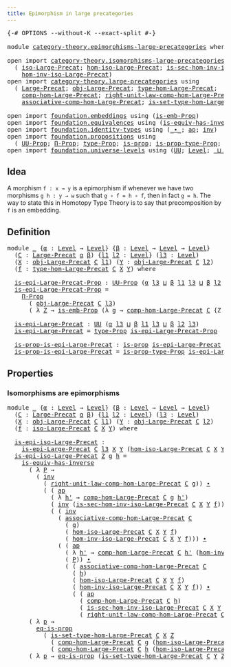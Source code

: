 ```yaml
---
title: Epimorphism in large precategories
---
```


<pre class="Agda"><a id="60" class="Symbol">{-#</a> <a id="64" class="Keyword">OPTIONS</a> <a id="72" class="Pragma">--without-K</a> <a id="84" class="Pragma">--exact-split</a> <a id="98" class="Symbol">#-}</a>

<a id="103" class="Keyword">module</a> <a id="110" href="category-theory.epimorphisms-large-precategories.html" class="Module">category-theory.epimorphisms-large-precategories</a> <a id="159" class="Keyword">where</a>

<a id="166" class="Keyword">open</a> <a id="171" class="Keyword">import</a> <a id="178" href="category-theory.isomorphisms-large-precategories.html" class="Module">category-theory.isomorphisms-large-precategories</a> <a id="227" class="Keyword">using</a>
  <a id="235" class="Symbol">(</a> <a id="237" href="category-theory.isomorphisms-large-precategories.html#1879" class="Function">iso-Large-Precat</a><a id="253" class="Symbol">;</a> <a id="255" href="category-theory.isomorphisms-large-precategories.html#2025" class="Function">hom-iso-Large-Precat</a><a id="275" class="Symbol">;</a> <a id="277" href="category-theory.isomorphisms-large-precategories.html#2400" class="Function">is-sec-hom-inv-iso-Large-Precat</a><a id="308" class="Symbol">;</a>
    <a id="314" href="category-theory.isomorphisms-large-precategories.html#2280" class="Function">hom-inv-iso-Large-Precat</a><a id="338" class="Symbol">)</a>
<a id="340" class="Keyword">open</a> <a id="345" class="Keyword">import</a> <a id="352" href="category-theory.large-precategories.html" class="Module">category-theory.large-precategories</a> <a id="388" class="Keyword">using</a>
  <a id="396" class="Symbol">(</a> <a id="398" href="category-theory.large-precategories.html#668" class="Record">Large-Precat</a><a id="410" class="Symbol">;</a> <a id="412" href="category-theory.large-precategories.html#786" class="Field">obj-Large-Precat</a><a id="428" class="Symbol">;</a> <a id="430" href="category-theory.large-precategories.html#2377" class="Function">type-hom-Large-Precat</a><a id="451" class="Symbol">;</a>
    <a id="457" href="category-theory.large-precategories.html#952" class="Field">comp-hom-Large-Precat</a><a id="478" class="Symbol">;</a> <a id="480" href="category-theory.large-precategories.html#1965" class="Field">right-unit-law-comp-hom-Large-Precat</a><a id="516" class="Symbol">;</a>
    <a id="522" href="category-theory.large-precategories.html#1308" class="Field">associative-comp-hom-Large-Precat</a><a id="555" class="Symbol">;</a> <a id="557" href="category-theory.large-precategories.html#2477" class="Function">is-set-type-hom-Large-Precat</a><a id="585" class="Symbol">)</a>

<a id="588" class="Keyword">open</a> <a id="593" class="Keyword">import</a> <a id="600" href="foundation.embeddings.html" class="Module">foundation.embeddings</a> <a id="622" class="Keyword">using</a> <a id="628" class="Symbol">(</a><a id="629" href="foundation.embeddings.html#1958" class="Function">is-emb-Prop</a><a id="640" class="Symbol">)</a>
<a id="642" class="Keyword">open</a> <a id="647" class="Keyword">import</a> <a id="654" href="foundation.equivalences.html" class="Module">foundation.equivalences</a> <a id="678" class="Keyword">using</a> <a id="684" class="Symbol">(</a><a id="685" href="foundation-core.equivalences.html#3013" class="Function">is-equiv-has-inverse</a><a id="705" class="Symbol">)</a>
<a id="707" class="Keyword">open</a> <a id="712" class="Keyword">import</a> <a id="719" href="foundation.identity-types.html" class="Module">foundation.identity-types</a> <a id="745" class="Keyword">using</a> <a id="751" class="Symbol">(</a><a id="752" href="foundation-core.identity-types.html#2425" class="Function Operator">_∙_</a><a id="755" class="Symbol">;</a> <a id="757" href="foundation-core.identity-types.html#4003" class="Function">ap</a><a id="759" class="Symbol">;</a> <a id="761" href="foundation-core.identity-types.html#2729" class="Function">inv</a><a id="764" class="Symbol">)</a>
<a id="766" class="Keyword">open</a> <a id="771" class="Keyword">import</a> <a id="778" href="foundation.propositions.html" class="Module">foundation.propositions</a> <a id="802" class="Keyword">using</a>
  <a id="810" class="Symbol">(</a> <a id="812" href="foundation-core.propositions.html#1393" class="Function">UU-Prop</a><a id="819" class="Symbol">;</a> <a id="821" href="foundation-core.propositions.html#6694" class="Function">Π-Prop</a><a id="827" class="Symbol">;</a> <a id="829" href="foundation-core.propositions.html#1495" class="Function">type-Prop</a><a id="838" class="Symbol">;</a> <a id="840" href="foundation-core.propositions.html#1309" class="Function">is-prop</a><a id="847" class="Symbol">;</a> <a id="849" href="foundation-core.propositions.html#1562" class="Function">is-prop-type-Prop</a><a id="866" class="Symbol">;</a> <a id="868" href="foundation-core.propositions.html#2719" class="Function">eq-is-prop</a><a id="878" class="Symbol">)</a>
<a id="880" class="Keyword">open</a> <a id="885" class="Keyword">import</a> <a id="892" href="foundation.universe-levels.html" class="Module">foundation.universe-levels</a> <a id="919" class="Keyword">using</a> <a id="925" class="Symbol">(</a><a id="926" href="foundation-core.universe-levels.html#235" class="Primitive">UU</a><a id="928" class="Symbol">;</a> <a id="930" href="Agda.Primitive.html#597" class="Postulate">Level</a><a id="935" class="Symbol">;</a> <a id="937" href="Agda.Primitive.html#810" class="Primitive Operator">_⊔_</a><a id="940" class="Symbol">)</a>
</pre>
## Idea

A morphism `f : x → y` is a epimorphism if whenever we have two morphisms `g h : y → w` such that `g ∘ f = h ∘ f`, then in fact `g = h`. The way to state this in Homotopy Type Theory is to say that precomposition by `f` is an embedding.

## Definition

<pre class="Agda"><a id="1217" class="Keyword">module</a> <a id="1224" href="category-theory.epimorphisms-large-precategories.html#1224" class="Module">_</a> <a id="1226" class="Symbol">{</a><a id="1227" href="category-theory.epimorphisms-large-precategories.html#1227" class="Bound">α</a> <a id="1229" class="Symbol">:</a> <a id="1231" href="Agda.Primitive.html#597" class="Postulate">Level</a> <a id="1237" class="Symbol">→</a> <a id="1239" href="Agda.Primitive.html#597" class="Postulate">Level</a><a id="1244" class="Symbol">}</a> <a id="1246" class="Symbol">{</a><a id="1247" href="category-theory.epimorphisms-large-precategories.html#1247" class="Bound">β</a> <a id="1249" class="Symbol">:</a> <a id="1251" href="Agda.Primitive.html#597" class="Postulate">Level</a> <a id="1257" class="Symbol">→</a> <a id="1259" href="Agda.Primitive.html#597" class="Postulate">Level</a> <a id="1265" class="Symbol">→</a> <a id="1267" href="Agda.Primitive.html#597" class="Postulate">Level</a><a id="1272" class="Symbol">}</a>
  <a id="1276" class="Symbol">(</a><a id="1277" href="category-theory.epimorphisms-large-precategories.html#1277" class="Bound">C</a> <a id="1279" class="Symbol">:</a> <a id="1281" href="category-theory.large-precategories.html#668" class="Record">Large-Precat</a> <a id="1294" href="category-theory.epimorphisms-large-precategories.html#1227" class="Bound">α</a> <a id="1296" href="category-theory.epimorphisms-large-precategories.html#1247" class="Bound">β</a><a id="1297" class="Symbol">)</a> <a id="1299" class="Symbol">{</a><a id="1300" href="category-theory.epimorphisms-large-precategories.html#1300" class="Bound">l1</a> <a id="1303" href="category-theory.epimorphisms-large-precategories.html#1303" class="Bound">l2</a> <a id="1306" class="Symbol">:</a> <a id="1308" href="Agda.Primitive.html#597" class="Postulate">Level</a><a id="1313" class="Symbol">}</a> <a id="1315" class="Symbol">(</a><a id="1316" href="category-theory.epimorphisms-large-precategories.html#1316" class="Bound">l3</a> <a id="1319" class="Symbol">:</a> <a id="1321" href="Agda.Primitive.html#597" class="Postulate">Level</a><a id="1326" class="Symbol">)</a>
  <a id="1330" class="Symbol">(</a><a id="1331" href="category-theory.epimorphisms-large-precategories.html#1331" class="Bound">X</a> <a id="1333" class="Symbol">:</a> <a id="1335" href="category-theory.large-precategories.html#786" class="Field">obj-Large-Precat</a> <a id="1352" href="category-theory.epimorphisms-large-precategories.html#1277" class="Bound">C</a> <a id="1354" href="category-theory.epimorphisms-large-precategories.html#1300" class="Bound">l1</a><a id="1356" class="Symbol">)</a> <a id="1358" class="Symbol">(</a><a id="1359" href="category-theory.epimorphisms-large-precategories.html#1359" class="Bound">Y</a> <a id="1361" class="Symbol">:</a> <a id="1363" href="category-theory.large-precategories.html#786" class="Field">obj-Large-Precat</a> <a id="1380" href="category-theory.epimorphisms-large-precategories.html#1277" class="Bound">C</a> <a id="1382" href="category-theory.epimorphisms-large-precategories.html#1303" class="Bound">l2</a><a id="1384" class="Symbol">)</a>
  <a id="1388" class="Symbol">(</a><a id="1389" href="category-theory.epimorphisms-large-precategories.html#1389" class="Bound">f</a> <a id="1391" class="Symbol">:</a> <a id="1393" href="category-theory.large-precategories.html#2377" class="Function">type-hom-Large-Precat</a> <a id="1415" href="category-theory.epimorphisms-large-precategories.html#1277" class="Bound">C</a> <a id="1417" href="category-theory.epimorphisms-large-precategories.html#1331" class="Bound">X</a> <a id="1419" href="category-theory.epimorphisms-large-precategories.html#1359" class="Bound">Y</a><a id="1420" class="Symbol">)</a> <a id="1422" class="Keyword">where</a>

  <a id="1431" href="category-theory.epimorphisms-large-precategories.html#1431" class="Function">is-epi-Large-Precat-Prop</a> <a id="1456" class="Symbol">:</a> <a id="1458" href="foundation-core.propositions.html#1393" class="Function">UU-Prop</a> <a id="1466" class="Symbol">(</a><a id="1467" href="category-theory.epimorphisms-large-precategories.html#1227" class="Bound">α</a> <a id="1469" href="category-theory.epimorphisms-large-precategories.html#1316" class="Bound">l3</a> <a id="1472" href="Agda.Primitive.html#810" class="Primitive Operator">⊔</a> <a id="1474" href="category-theory.epimorphisms-large-precategories.html#1247" class="Bound">β</a> <a id="1476" href="category-theory.epimorphisms-large-precategories.html#1300" class="Bound">l1</a> <a id="1479" href="category-theory.epimorphisms-large-precategories.html#1316" class="Bound">l3</a> <a id="1482" href="Agda.Primitive.html#810" class="Primitive Operator">⊔</a> <a id="1484" href="category-theory.epimorphisms-large-precategories.html#1247" class="Bound">β</a> <a id="1486" href="category-theory.epimorphisms-large-precategories.html#1303" class="Bound">l2</a> <a id="1489" href="category-theory.epimorphisms-large-precategories.html#1316" class="Bound">l3</a><a id="1491" class="Symbol">)</a>
  <a id="1495" href="category-theory.epimorphisms-large-precategories.html#1431" class="Function">is-epi-Large-Precat-Prop</a> <a id="1520" class="Symbol">=</a>
    <a id="1526" href="foundation-core.propositions.html#6694" class="Function">Π-Prop</a>
      <a id="1539" class="Symbol">(</a> <a id="1541" href="category-theory.large-precategories.html#786" class="Field">obj-Large-Precat</a> <a id="1558" href="category-theory.epimorphisms-large-precategories.html#1277" class="Bound">C</a> <a id="1560" href="category-theory.epimorphisms-large-precategories.html#1316" class="Bound">l3</a><a id="1562" class="Symbol">)</a>
      <a id="1570" class="Symbol">(</a> <a id="1572" class="Symbol">λ</a> <a id="1574" href="category-theory.epimorphisms-large-precategories.html#1574" class="Bound">Z</a> <a id="1576" class="Symbol">→</a> <a id="1578" href="foundation.embeddings.html#1958" class="Function">is-emb-Prop</a> <a id="1590" class="Symbol">(λ</a> <a id="1593" href="category-theory.epimorphisms-large-precategories.html#1593" class="Bound">g</a> <a id="1595" class="Symbol">→</a> <a id="1597" href="category-theory.large-precategories.html#952" class="Field">comp-hom-Large-Precat</a> <a id="1619" href="category-theory.epimorphisms-large-precategories.html#1277" class="Bound">C</a> <a id="1621" class="Symbol">{</a><a id="1622" class="Argument">Z</a> <a id="1624" class="Symbol">=</a> <a id="1626" href="category-theory.epimorphisms-large-precategories.html#1574" class="Bound">Z</a><a id="1627" class="Symbol">}</a> <a id="1629" href="category-theory.epimorphisms-large-precategories.html#1593" class="Bound">g</a> <a id="1631" href="category-theory.epimorphisms-large-precategories.html#1389" class="Bound">f</a><a id="1632" class="Symbol">))</a>

  <a id="1638" href="category-theory.epimorphisms-large-precategories.html#1638" class="Function">is-epi-Large-Precat</a> <a id="1658" class="Symbol">:</a> <a id="1660" href="foundation-core.universe-levels.html#235" class="Primitive">UU</a> <a id="1663" class="Symbol">(</a><a id="1664" href="category-theory.epimorphisms-large-precategories.html#1227" class="Bound">α</a> <a id="1666" href="category-theory.epimorphisms-large-precategories.html#1316" class="Bound">l3</a> <a id="1669" href="Agda.Primitive.html#810" class="Primitive Operator">⊔</a> <a id="1671" href="category-theory.epimorphisms-large-precategories.html#1247" class="Bound">β</a> <a id="1673" href="category-theory.epimorphisms-large-precategories.html#1300" class="Bound">l1</a> <a id="1676" href="category-theory.epimorphisms-large-precategories.html#1316" class="Bound">l3</a> <a id="1679" href="Agda.Primitive.html#810" class="Primitive Operator">⊔</a> <a id="1681" href="category-theory.epimorphisms-large-precategories.html#1247" class="Bound">β</a> <a id="1683" href="category-theory.epimorphisms-large-precategories.html#1303" class="Bound">l2</a> <a id="1686" href="category-theory.epimorphisms-large-precategories.html#1316" class="Bound">l3</a><a id="1688" class="Symbol">)</a>
  <a id="1692" href="category-theory.epimorphisms-large-precategories.html#1638" class="Function">is-epi-Large-Precat</a> <a id="1712" class="Symbol">=</a> <a id="1714" href="foundation-core.propositions.html#1495" class="Function">type-Prop</a> <a id="1724" href="category-theory.epimorphisms-large-precategories.html#1431" class="Function">is-epi-Large-Precat-Prop</a>

  <a id="1752" href="category-theory.epimorphisms-large-precategories.html#1752" class="Function">is-prop-is-epi-Large-Precat</a> <a id="1780" class="Symbol">:</a> <a id="1782" href="foundation-core.propositions.html#1309" class="Function">is-prop</a> <a id="1790" href="category-theory.epimorphisms-large-precategories.html#1638" class="Function">is-epi-Large-Precat</a>
  <a id="1812" href="category-theory.epimorphisms-large-precategories.html#1752" class="Function">is-prop-is-epi-Large-Precat</a> <a id="1840" class="Symbol">=</a> <a id="1842" href="foundation-core.propositions.html#1562" class="Function">is-prop-type-Prop</a> <a id="1860" href="category-theory.epimorphisms-large-precategories.html#1431" class="Function">is-epi-Large-Precat-Prop</a>
</pre>
## Properties

### Isomorphisms are epimorphisms

<pre class="Agda"><a id="1948" class="Keyword">module</a> <a id="1955" href="category-theory.epimorphisms-large-precategories.html#1955" class="Module">_</a> <a id="1957" class="Symbol">{</a><a id="1958" href="category-theory.epimorphisms-large-precategories.html#1958" class="Bound">α</a> <a id="1960" class="Symbol">:</a> <a id="1962" href="Agda.Primitive.html#597" class="Postulate">Level</a> <a id="1968" class="Symbol">→</a> <a id="1970" href="Agda.Primitive.html#597" class="Postulate">Level</a><a id="1975" class="Symbol">}</a> <a id="1977" class="Symbol">{</a><a id="1978" href="category-theory.epimorphisms-large-precategories.html#1978" class="Bound">β</a> <a id="1980" class="Symbol">:</a> <a id="1982" href="Agda.Primitive.html#597" class="Postulate">Level</a> <a id="1988" class="Symbol">→</a> <a id="1990" href="Agda.Primitive.html#597" class="Postulate">Level</a> <a id="1996" class="Symbol">→</a> <a id="1998" href="Agda.Primitive.html#597" class="Postulate">Level</a><a id="2003" class="Symbol">}</a>
  <a id="2007" class="Symbol">(</a><a id="2008" href="category-theory.epimorphisms-large-precategories.html#2008" class="Bound">C</a> <a id="2010" class="Symbol">:</a> <a id="2012" href="category-theory.large-precategories.html#668" class="Record">Large-Precat</a> <a id="2025" href="category-theory.epimorphisms-large-precategories.html#1958" class="Bound">α</a> <a id="2027" href="category-theory.epimorphisms-large-precategories.html#1978" class="Bound">β</a><a id="2028" class="Symbol">)</a> <a id="2030" class="Symbol">{</a><a id="2031" href="category-theory.epimorphisms-large-precategories.html#2031" class="Bound">l1</a> <a id="2034" href="category-theory.epimorphisms-large-precategories.html#2034" class="Bound">l2</a> <a id="2037" class="Symbol">:</a> <a id="2039" href="Agda.Primitive.html#597" class="Postulate">Level</a><a id="2044" class="Symbol">}</a> <a id="2046" class="Symbol">(</a><a id="2047" href="category-theory.epimorphisms-large-precategories.html#2047" class="Bound">l3</a> <a id="2050" class="Symbol">:</a> <a id="2052" href="Agda.Primitive.html#597" class="Postulate">Level</a><a id="2057" class="Symbol">)</a>
  <a id="2061" class="Symbol">(</a><a id="2062" href="category-theory.epimorphisms-large-precategories.html#2062" class="Bound">X</a> <a id="2064" class="Symbol">:</a> <a id="2066" href="category-theory.large-precategories.html#786" class="Field">obj-Large-Precat</a> <a id="2083" href="category-theory.epimorphisms-large-precategories.html#2008" class="Bound">C</a> <a id="2085" href="category-theory.epimorphisms-large-precategories.html#2031" class="Bound">l1</a><a id="2087" class="Symbol">)</a> <a id="2089" class="Symbol">(</a><a id="2090" href="category-theory.epimorphisms-large-precategories.html#2090" class="Bound">Y</a> <a id="2092" class="Symbol">:</a> <a id="2094" href="category-theory.large-precategories.html#786" class="Field">obj-Large-Precat</a> <a id="2111" href="category-theory.epimorphisms-large-precategories.html#2008" class="Bound">C</a> <a id="2113" href="category-theory.epimorphisms-large-precategories.html#2034" class="Bound">l2</a><a id="2115" class="Symbol">)</a>
  <a id="2119" class="Symbol">(</a><a id="2120" href="category-theory.epimorphisms-large-precategories.html#2120" class="Bound">f</a> <a id="2122" class="Symbol">:</a> <a id="2124" href="category-theory.isomorphisms-large-precategories.html#1879" class="Function">iso-Large-Precat</a> <a id="2141" href="category-theory.epimorphisms-large-precategories.html#2008" class="Bound">C</a> <a id="2143" href="category-theory.epimorphisms-large-precategories.html#2062" class="Bound">X</a> <a id="2145" href="category-theory.epimorphisms-large-precategories.html#2090" class="Bound">Y</a><a id="2146" class="Symbol">)</a> <a id="2148" class="Keyword">where</a>

  <a id="2157" href="category-theory.epimorphisms-large-precategories.html#2157" class="Function">is-epi-iso-Large-Precat</a> <a id="2181" class="Symbol">:</a>
    <a id="2187" href="category-theory.epimorphisms-large-precategories.html#1638" class="Function">is-epi-Large-Precat</a> <a id="2207" href="category-theory.epimorphisms-large-precategories.html#2008" class="Bound">C</a> <a id="2209" href="category-theory.epimorphisms-large-precategories.html#2047" class="Bound">l3</a> <a id="2212" href="category-theory.epimorphisms-large-precategories.html#2062" class="Bound">X</a> <a id="2214" href="category-theory.epimorphisms-large-precategories.html#2090" class="Bound">Y</a> <a id="2216" class="Symbol">(</a><a id="2217" href="category-theory.isomorphisms-large-precategories.html#2025" class="Function">hom-iso-Large-Precat</a> <a id="2238" href="category-theory.epimorphisms-large-precategories.html#2008" class="Bound">C</a> <a id="2240" href="category-theory.epimorphisms-large-precategories.html#2062" class="Bound">X</a> <a id="2242" href="category-theory.epimorphisms-large-precategories.html#2090" class="Bound">Y</a> <a id="2244" href="category-theory.epimorphisms-large-precategories.html#2120" class="Bound">f</a><a id="2245" class="Symbol">)</a>
  <a id="2249" href="category-theory.epimorphisms-large-precategories.html#2157" class="Function">is-epi-iso-Large-Precat</a> <a id="2273" href="category-theory.epimorphisms-large-precategories.html#2273" class="Bound">Z</a> <a id="2275" href="category-theory.epimorphisms-large-precategories.html#2275" class="Bound">g</a> <a id="2277" href="category-theory.epimorphisms-large-precategories.html#2277" class="Bound">h</a> <a id="2279" class="Symbol">=</a>
    <a id="2285" href="foundation-core.equivalences.html#3013" class="Function">is-equiv-has-inverse</a>
      <a id="2312" class="Symbol">(</a> <a id="2314" class="Symbol">λ</a> <a id="2316" href="category-theory.epimorphisms-large-precategories.html#2316" class="Bound">P</a> <a id="2318" class="Symbol">→</a>
        <a id="2328" class="Symbol">(</a> <a id="2330" href="foundation-core.identity-types.html#2729" class="Function">inv</a>
          <a id="2344" class="Symbol">(</a> <a id="2346" href="category-theory.large-precategories.html#1965" class="Field">right-unit-law-comp-hom-Large-Precat</a> <a id="2383" href="category-theory.epimorphisms-large-precategories.html#2008" class="Bound">C</a> <a id="2385" href="category-theory.epimorphisms-large-precategories.html#2275" class="Bound">g</a><a id="2386" class="Symbol">))</a> <a id="2389" href="foundation-core.identity-types.html#2425" class="Function Operator">∙</a>
          <a id="2401" class="Symbol">(</a> <a id="2403" class="Symbol">(</a> <a id="2405" href="foundation-core.identity-types.html#4003" class="Function">ap</a>
            <a id="2420" class="Symbol">(</a> <a id="2422" class="Symbol">λ</a> <a id="2424" href="category-theory.epimorphisms-large-precategories.html#2424" class="Bound">h&#39;</a> <a id="2427" class="Symbol">→</a> <a id="2429" href="category-theory.large-precategories.html#952" class="Field">comp-hom-Large-Precat</a> <a id="2451" href="category-theory.epimorphisms-large-precategories.html#2008" class="Bound">C</a> <a id="2453" href="category-theory.epimorphisms-large-precategories.html#2275" class="Bound">g</a> <a id="2455" href="category-theory.epimorphisms-large-precategories.html#2424" class="Bound">h&#39;</a><a id="2457" class="Symbol">)</a>
            <a id="2471" class="Symbol">(</a> <a id="2473" href="foundation-core.identity-types.html#2729" class="Function">inv</a> <a id="2477" class="Symbol">(</a><a id="2478" href="category-theory.isomorphisms-large-precategories.html#2400" class="Function">is-sec-hom-inv-iso-Large-Precat</a> <a id="2510" href="category-theory.epimorphisms-large-precategories.html#2008" class="Bound">C</a> <a id="2512" href="category-theory.epimorphisms-large-precategories.html#2062" class="Bound">X</a> <a id="2514" href="category-theory.epimorphisms-large-precategories.html#2090" class="Bound">Y</a> <a id="2516" href="category-theory.epimorphisms-large-precategories.html#2120" class="Bound">f</a><a id="2517" class="Symbol">)))</a> <a id="2521" href="foundation-core.identity-types.html#2425" class="Function Operator">∙</a>
            <a id="2535" class="Symbol">(</a> <a id="2537" class="Symbol">(</a> <a id="2539" href="foundation-core.identity-types.html#2729" class="Function">inv</a>
              <a id="2557" class="Symbol">(</a> <a id="2559" href="category-theory.large-precategories.html#1308" class="Field">associative-comp-hom-Large-Precat</a> <a id="2593" href="category-theory.epimorphisms-large-precategories.html#2008" class="Bound">C</a>
                <a id="2611" class="Symbol">(</a> <a id="2613" href="category-theory.epimorphisms-large-precategories.html#2275" class="Bound">g</a><a id="2614" class="Symbol">)</a>
                <a id="2632" class="Symbol">(</a> <a id="2634" href="category-theory.isomorphisms-large-precategories.html#2025" class="Function">hom-iso-Large-Precat</a> <a id="2655" href="category-theory.epimorphisms-large-precategories.html#2008" class="Bound">C</a> <a id="2657" href="category-theory.epimorphisms-large-precategories.html#2062" class="Bound">X</a> <a id="2659" href="category-theory.epimorphisms-large-precategories.html#2090" class="Bound">Y</a> <a id="2661" href="category-theory.epimorphisms-large-precategories.html#2120" class="Bound">f</a><a id="2662" class="Symbol">)</a>
                <a id="2680" class="Symbol">(</a> <a id="2682" href="category-theory.isomorphisms-large-precategories.html#2280" class="Function">hom-inv-iso-Large-Precat</a> <a id="2707" href="category-theory.epimorphisms-large-precategories.html#2008" class="Bound">C</a> <a id="2709" href="category-theory.epimorphisms-large-precategories.html#2062" class="Bound">X</a> <a id="2711" href="category-theory.epimorphisms-large-precategories.html#2090" class="Bound">Y</a> <a id="2713" href="category-theory.epimorphisms-large-precategories.html#2120" class="Bound">f</a><a id="2714" class="Symbol">)))</a> <a id="2718" href="foundation-core.identity-types.html#2425" class="Function Operator">∙</a>
              <a id="2734" class="Symbol">(</a> <a id="2736" class="Symbol">(</a> <a id="2738" href="foundation-core.identity-types.html#4003" class="Function">ap</a>
                <a id="2757" class="Symbol">(</a> <a id="2759" class="Symbol">λ</a> <a id="2761" href="category-theory.epimorphisms-large-precategories.html#2761" class="Bound">h&#39;</a> <a id="2764" class="Symbol">→</a> <a id="2766" href="category-theory.large-precategories.html#952" class="Field">comp-hom-Large-Precat</a> <a id="2788" href="category-theory.epimorphisms-large-precategories.html#2008" class="Bound">C</a> <a id="2790" href="category-theory.epimorphisms-large-precategories.html#2761" class="Bound">h&#39;</a> <a id="2793" class="Symbol">(</a><a id="2794" href="category-theory.isomorphisms-large-precategories.html#2280" class="Function">hom-inv-iso-Large-Precat</a> <a id="2819" href="category-theory.epimorphisms-large-precategories.html#2008" class="Bound">C</a> <a id="2821" href="category-theory.epimorphisms-large-precategories.html#2062" class="Bound">X</a> <a id="2823" href="category-theory.epimorphisms-large-precategories.html#2090" class="Bound">Y</a> <a id="2825" href="category-theory.epimorphisms-large-precategories.html#2120" class="Bound">f</a><a id="2826" class="Symbol">))</a>
                <a id="2845" class="Symbol">(</a> <a id="2847" href="category-theory.epimorphisms-large-precategories.html#2316" class="Bound">P</a><a id="2848" class="Symbol">))</a> <a id="2851" href="foundation-core.identity-types.html#2425" class="Function Operator">∙</a>
                <a id="2869" class="Symbol">(</a> <a id="2871" class="Symbol">(</a> <a id="2873" href="category-theory.large-precategories.html#1308" class="Field">associative-comp-hom-Large-Precat</a> <a id="2907" href="category-theory.epimorphisms-large-precategories.html#2008" class="Bound">C</a>
                  <a id="2927" class="Symbol">(</a> <a id="2929" href="category-theory.epimorphisms-large-precategories.html#2277" class="Bound">h</a><a id="2930" class="Symbol">)</a>
                  <a id="2950" class="Symbol">(</a> <a id="2952" href="category-theory.isomorphisms-large-precategories.html#2025" class="Function">hom-iso-Large-Precat</a> <a id="2973" href="category-theory.epimorphisms-large-precategories.html#2008" class="Bound">C</a> <a id="2975" href="category-theory.epimorphisms-large-precategories.html#2062" class="Bound">X</a> <a id="2977" href="category-theory.epimorphisms-large-precategories.html#2090" class="Bound">Y</a> <a id="2979" href="category-theory.epimorphisms-large-precategories.html#2120" class="Bound">f</a><a id="2980" class="Symbol">)</a>
                  <a id="3000" class="Symbol">(</a> <a id="3002" href="category-theory.isomorphisms-large-precategories.html#2280" class="Function">hom-inv-iso-Large-Precat</a> <a id="3027" href="category-theory.epimorphisms-large-precategories.html#2008" class="Bound">C</a> <a id="3029" href="category-theory.epimorphisms-large-precategories.html#2062" class="Bound">X</a> <a id="3031" href="category-theory.epimorphisms-large-precategories.html#2090" class="Bound">Y</a> <a id="3033" href="category-theory.epimorphisms-large-precategories.html#2120" class="Bound">f</a><a id="3034" class="Symbol">))</a> <a id="3037" href="foundation-core.identity-types.html#2425" class="Function Operator">∙</a>
                  <a id="3057" class="Symbol">(</a> <a id="3059" class="Symbol">(</a> <a id="3061" href="foundation-core.identity-types.html#4003" class="Function">ap</a>
                    <a id="3084" class="Symbol">(</a> <a id="3086" href="category-theory.large-precategories.html#952" class="Field">comp-hom-Large-Precat</a> <a id="3108" href="category-theory.epimorphisms-large-precategories.html#2008" class="Bound">C</a> <a id="3110" href="category-theory.epimorphisms-large-precategories.html#2277" class="Bound">h</a><a id="3111" class="Symbol">)</a>
                    <a id="3133" class="Symbol">(</a> <a id="3135" href="category-theory.isomorphisms-large-precategories.html#2400" class="Function">is-sec-hom-inv-iso-Large-Precat</a> <a id="3167" href="category-theory.epimorphisms-large-precategories.html#2008" class="Bound">C</a> <a id="3169" href="category-theory.epimorphisms-large-precategories.html#2062" class="Bound">X</a> <a id="3171" href="category-theory.epimorphisms-large-precategories.html#2090" class="Bound">Y</a> <a id="3173" href="category-theory.epimorphisms-large-precategories.html#2120" class="Bound">f</a><a id="3174" class="Symbol">))</a> <a id="3177" href="foundation-core.identity-types.html#2425" class="Function Operator">∙</a>
                    <a id="3199" class="Symbol">(</a> <a id="3201" href="category-theory.large-precategories.html#1965" class="Field">right-unit-law-comp-hom-Large-Precat</a> <a id="3238" href="category-theory.epimorphisms-large-precategories.html#2008" class="Bound">C</a> <a id="3240" href="category-theory.epimorphisms-large-precategories.html#2277" class="Bound">h</a><a id="3241" class="Symbol">)))))))</a>
      <a id="3255" class="Symbol">(</a> <a id="3257" class="Symbol">λ</a> <a id="3259" href="category-theory.epimorphisms-large-precategories.html#3259" class="Bound">p</a> <a id="3261" class="Symbol">→</a>
        <a id="3271" href="foundation-core.propositions.html#2719" class="Function">eq-is-prop</a>
          <a id="3292" class="Symbol">(</a> <a id="3294" href="category-theory.large-precategories.html#2477" class="Function">is-set-type-hom-Large-Precat</a> <a id="3323" href="category-theory.epimorphisms-large-precategories.html#2008" class="Bound">C</a> <a id="3325" href="category-theory.epimorphisms-large-precategories.html#2062" class="Bound">X</a> <a id="3327" href="category-theory.epimorphisms-large-precategories.html#2273" class="Bound">Z</a>
            <a id="3341" class="Symbol">(</a> <a id="3343" href="category-theory.large-precategories.html#952" class="Field">comp-hom-Large-Precat</a> <a id="3365" href="category-theory.epimorphisms-large-precategories.html#2008" class="Bound">C</a> <a id="3367" href="category-theory.epimorphisms-large-precategories.html#2275" class="Bound">g</a> <a id="3369" class="Symbol">(</a><a id="3370" href="category-theory.isomorphisms-large-precategories.html#2025" class="Function">hom-iso-Large-Precat</a> <a id="3391" href="category-theory.epimorphisms-large-precategories.html#2008" class="Bound">C</a> <a id="3393" href="category-theory.epimorphisms-large-precategories.html#2062" class="Bound">X</a> <a id="3395" href="category-theory.epimorphisms-large-precategories.html#2090" class="Bound">Y</a> <a id="3397" href="category-theory.epimorphisms-large-precategories.html#2120" class="Bound">f</a><a id="3398" class="Symbol">))</a>
            <a id="3413" class="Symbol">(</a> <a id="3415" href="category-theory.large-precategories.html#952" class="Field">comp-hom-Large-Precat</a> <a id="3437" href="category-theory.epimorphisms-large-precategories.html#2008" class="Bound">C</a> <a id="3439" href="category-theory.epimorphisms-large-precategories.html#2277" class="Bound">h</a> <a id="3441" class="Symbol">(</a><a id="3442" href="category-theory.isomorphisms-large-precategories.html#2025" class="Function">hom-iso-Large-Precat</a> <a id="3463" href="category-theory.epimorphisms-large-precategories.html#2008" class="Bound">C</a> <a id="3465" href="category-theory.epimorphisms-large-precategories.html#2062" class="Bound">X</a> <a id="3467" href="category-theory.epimorphisms-large-precategories.html#2090" class="Bound">Y</a> <a id="3469" href="category-theory.epimorphisms-large-precategories.html#2120" class="Bound">f</a><a id="3470" class="Symbol">))))</a>
      <a id="3481" class="Symbol">(</a> <a id="3483" class="Symbol">λ</a> <a id="3485" href="category-theory.epimorphisms-large-precategories.html#3485" class="Bound">p</a> <a id="3487" class="Symbol">→</a> <a id="3489" href="foundation-core.propositions.html#2719" class="Function">eq-is-prop</a> <a id="3500" class="Symbol">(</a><a id="3501" href="category-theory.large-precategories.html#2477" class="Function">is-set-type-hom-Large-Precat</a> <a id="3530" href="category-theory.epimorphisms-large-precategories.html#2008" class="Bound">C</a> <a id="3532" href="category-theory.epimorphisms-large-precategories.html#2090" class="Bound">Y</a> <a id="3534" href="category-theory.epimorphisms-large-precategories.html#2273" class="Bound">Z</a> <a id="3536" href="category-theory.epimorphisms-large-precategories.html#2275" class="Bound">g</a> <a id="3538" href="category-theory.epimorphisms-large-precategories.html#2277" class="Bound">h</a><a id="3539" class="Symbol">))</a>
</pre>